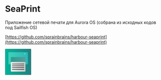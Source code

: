 SeaPrint
===================

Приложение сетевой печати для Aurora OS (собрана из исходных кодов под Sailfish OS)

[https://github.com/sprainbrains/harbour-seaprint](https://github.com/sprainbrains/harbour-seaprint)

![picture](../assets/images/open-source/harbour-seaprint.png)